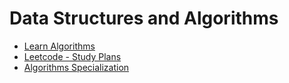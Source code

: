# Data Structures and Algorithms

- [Learn Algorithms](https://leetcode.com/explore/learn/)
- [Leetcode - Study Plans](https://leetcode.com/studyplan/)
- [Algorithms Specialization](https://imp.i384100.net/5gqv4n)